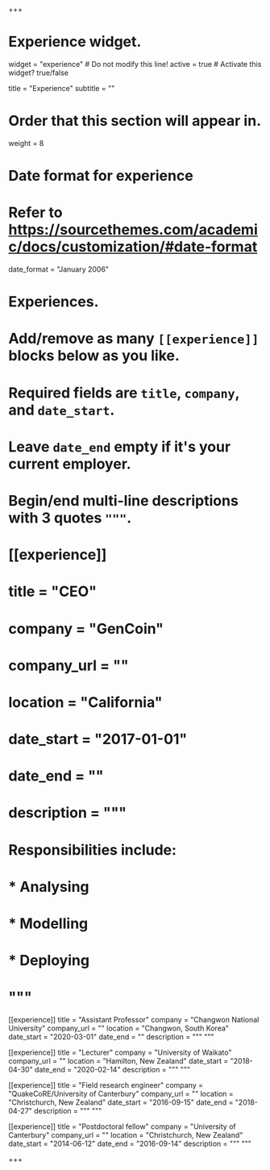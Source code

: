 +++
# Experience widget.
widget = "experience"  # Do not modify this line!
active = true  # Activate this widget? true/false

title = "Experience"
subtitle = ""

# Order that this section will appear in.
weight = 8

# Date format for experience
#   Refer to https://sourcethemes.com/academic/docs/customization/#date-format
date_format = "January 2006"

# Experiences.
#   Add/remove as many `[[experience]]` blocks below as you like.
#   Required fields are `title`, `company`, and `date_start`.
#   Leave `date_end` empty if it's your current employer.
#   Begin/end multi-line descriptions with 3 quotes `"""`.
# [[experience]]
#   title = "CEO"
#   company = "GenCoin"
#   company_url = ""
#   location = "California"
#   date_start = "2017-01-01"
#   date_end = ""
#   description = """
#   Responsibilities include:
#   
#   * Analysing
#   * Modelling
#   * Deploying
#   """

[[experience]]
  title = "Assistant Professor"
  company = "Changwon National University"
  company_url = ""
  location = "Changwon, South Korea"
  date_start = "2020-03-01"
  date_end = ""
  description = """ """

[[experience]]
  title = "Lecturer"
  company = "University of Waikato"
  company_url = ""
  location = "Hamilton, New Zealand"
  date_start = "2018-04-30"
  date_end = "2020-02-14"
  description = """ """

[[experience]]
  title = "Field research engineer"
  company = "QuakeCoRE/University of Canterbury"
  company_url = ""
  location = "Christchurch, New Zealand"
  date_start = "2016-09-15"
  date_end = "2018-04-27"
  description = """ """

[[experience]]
  title = "Postdoctoral fellow"
  company = "University of Canterbury"
  company_url = ""
  location = "Christchurch, New Zealand"
  date_start = "2014-06-12"
  date_end = "2016-09-14"
  description = """ """


+++
